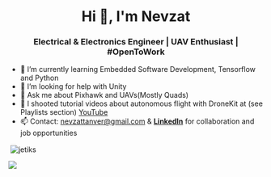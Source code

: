 
<h1 align="center">Hi 👋, I'm Nevzat</h1>
<h3 align="center">Electrical & Electronics Engineer | UAV Enthusiast | #OpenToWork </h3>


- 🌱 I’m currently learning Embedded Software Development, Tensorflow and Python
- 🤔 I’m looking for help with Unity
- 💬 Ask me about Pixhawk and UAVs(Mostly Quads)
- 🎥 I shooted tutorial videos about autonomous flight with DroneKit at (see Playlists section) [YouTube](https://www.youtube.com/playlist?list=PLTFVNghKfmCygmldRwFWK4wAbyi3QWG0s)
- 📫 Contact: nevzattanver@gmail.com & **[LinkedIn](https://www.linkedin.com/in/nevzattanver/)** for collaboration and job opportunities


<p>&nbsp;<img align="center" src="https://github-readme-stats.vercel.app/api?username=jetiks&show_icons=true" alt="jetiks" /></p>
<img src="https://komarev.com/ghpvc/?username=nevzattanver"/>

<!--
**jetiks/jetiks** is a ✨ _special_ ✨ repository because its `README.md` (this file) appears on your GitHub profile.

Here are some ideas to get you started:

- 🔭 I’m currently working on ...

- 👯 I’m looking to collaborate on ...



- 😄 Pronouns: ...
- ⚡ Fun fact: ...
-->
